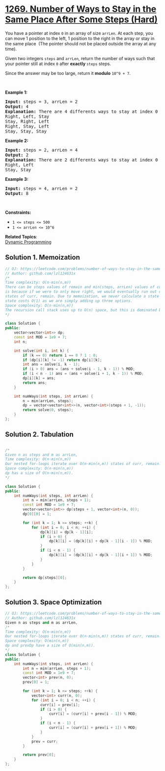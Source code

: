 # [1269. Number of Ways to Stay in the Same Place After Some Steps (Hard)](https://leetcode.com/problems/number-of-ways-to-stay-in-the-same-place-after-some-steps/)

<p>You have a pointer at index <code>0</code> in an array of size <code><font face="monospace">arrLen</font></code>. At each step, you can move 1 position to the left, 1 position to the right&nbsp;in the array or stay in the same place&nbsp; (The pointer should not be placed outside the array at any time).</p>

<p>Given two integers&nbsp;<code>steps</code> and <code>arrLen</code>, return the number of&nbsp;ways such that your pointer still at index <code>0</code> after <strong>exactly </strong><code><font face="monospace">steps</font></code>&nbsp;steps.</p>

<p>Since the answer&nbsp;may be too large,&nbsp;return it <strong>modulo</strong>&nbsp;<code>10^9 + 7</code>.</p>

<p>&nbsp;</p>
<p><strong>Example 1:</strong></p>

<pre><strong>Input:</strong> steps = 3, arrLen = 2
<strong>Output:</strong> 4
<strong>Explanation: </strong>There are 4 differents ways to stay at index 0 after 3 steps.
Right, Left, Stay
Stay, Right, Left
Right, Stay, Left
Stay, Stay, Stay
</pre>

<p><strong>Example 2:</strong></p>

<pre><strong>Input:</strong> steps = 2, arrLen = 4
<strong>Output:</strong> 2
<strong>Explanation:</strong> There are 2 differents ways to stay at index 0 after 2 steps
Right, Left
Stay, Stay
</pre>

<p><strong>Example 3:</strong></p>

<pre><strong>Input:</strong> steps = 4, arrLen = 2
<strong>Output:</strong> 8
</pre>

<p>&nbsp;</p>
<p><strong>Constraints:</strong></p>

<ul>
	<li><code>1 &lt;= steps &lt;= 500</code></li>
	<li><code>1 &lt;= arrLen&nbsp;&lt;= 10^6</code></li>
</ul>


**Related Topics**:  
[Dynamic Programming](https://leetcode.com/tag/dynamic-programming/)

## Solution 1. Memoization

```cpp
// OJ: https://leetcode.com/problems/number-of-ways-to-stay-in-the-same-place-after-some-steps/
// Author: github.com/lzl124631x
/*
Time complexity: O(n⋅min(n,m))
There can be steps values of remain and min(steps, arrLen) values of curr. The reason curr is limited by steps 
is because if we were to only move right, we would eventually run out of moves. Thus, there are O(n⋅min(n,m)) 
states of curr, remain. Due to memoization, we never calculate a state more than once. To calculate a given 
state costs O(1) as we are simply adding up three options.
Space complexity: O(n⋅min(n,m))
The recursion call stack uses up to O(n) space, but this is dominated by memo which has a size of O(n⋅min(n,m))
*/

class Solution {
public:
    vector<vector<int>> dp;
    const int MOD = 1e9 + 7;
    int n;

    int solve(int i, int k) {
        if (k == 0) return i == 0 ? 1 : 0;
        if (dp[i][k] != -1) return dp[i][k];
        int ans = solve(i, k - 1);
        if (i > 0) ans = (ans + solve(i - 1, k - 1)) % MOD;
        if (i < n - 1) ans = (ans + solve(i + 1, k - 1)) % MOD;
        dp[i][k] = ans;
        return ans;
    }

    int numWays(int steps, int arrLen) {
        n = min(arrLen, steps);
        dp = vector<vector<int>>(n, vector<int>(steps + 1, -1));
        return solve(0, steps);
    }
};
```

## Solution 2. Tabulation

```cpp

/*
Given n as steps and m as arrLen,
Time complexity: O(n⋅min(n,m))
Our nested for-loops iterate over O(n⋅min(n,m)) states of curr, remain. Calculating each state is done in O(1).
Space complexity: O(n⋅min(n,m))
dp has a size of O(n⋅min(n,m)).
*/

class Solution {
public:
    int numWays(int steps, int arrLen) {
        int n = min(arrLen, steps + 1);
        const int MOD = 1e9 + 7;
        vector<vector<int>> dp(steps + 1, vector<int>(n, 0));
        dp[0][0] = 1;

        for (int k = 1; k <= steps; ++k) {
            for (int i = 0; i < n; ++i) {
                dp[k][i] = dp[k - 1][i];
                if (i > 0) {
                    dp[k][i] = (dp[k][i] + dp[k - 1][i - 1]) % MOD;
                }
                if (i < n - 1) {
                    dp[k][i] = (dp[k][i] + dp[k - 1][i + 1]) % MOD;
                }
            }
        }

        return dp[steps][0];
    }
};
```

## Solution 3. Space Optimization

```cpp
// OJ: https://leetcode.com/problems/number-of-ways-to-stay-in-the-same-place-after-some-steps/
// Author: github.com/lzl124631x
Given n as steps and m as arrLen,
/*
Time complexity: O(n⋅min(n,m))
Our nested for-loops iterate over O(n⋅min(n,m)) states of curr, remain. Calculating each state is done in O(1).
Space complexity: O(min(n,m))
dp and prevDp have a size of O(min(n,m)).
*/
class Solution {
public:
    int numWays(int steps, int arrLen) {
        int n = min(arrLen, steps + 1);
        const int MOD = 1e9 + 7;
        vector<int> prev(n, 0);
        prev[0] = 1;

        for (int k = 1; k <= steps; ++k) {
            vector<int> curr(n, 0);
            for (int i = 0; i < n; ++i) {
                curr[i] = prev[i];
                if (i > 0) {
                    curr[i] = (curr[i] + prev[i - 1]) % MOD;
                }
                if (i < n - 1) {
                    curr[i] = (curr[i] + prev[i + 1]) % MOD;
                }
            }
            prev = curr;
        }

        return prev[0];
    }
};
```
